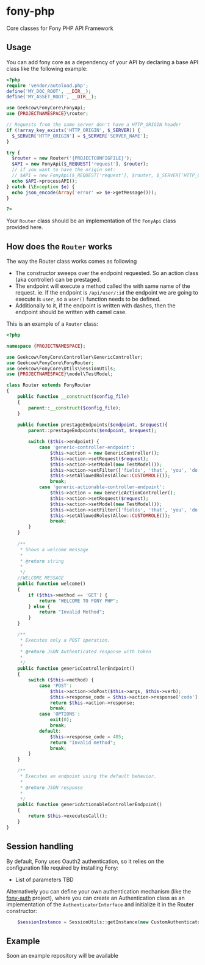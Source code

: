 # fony-php
Core classes for Fony PHP API Framework

## Usage
You can add fony core as a dependency of your API by declaring a base API class like the following example:

```PHP
<?php
require 'vendor/autoload.php';
define('MY_DOC_ROOT', __DIR__);
define('MY_ASSET_ROOT', __DIR__);

use Geekcow\FonyCore\FonyApi;
use {PROJECTNAMESPACE}\router;

// Requests from the same server don't have a HTTP_ORIGIN header
if (!array_key_exists('HTTP_ORIGIN', $_SERVER)) {
  $_SERVER['HTTP_ORIGIN'] = $_SERVER['SERVER_NAME'];
}

try {
  $router = new Router('{PROJECTCONFIGFILE}');
  $API = new FonyApi($_REQUEST['request'], $router);
  // if you want to have the origin set:
  // $API = new FonyApi($_REQUEST['request'], $router, $_SERVER['HTTP_ORIGIN']);
  echo $API->processAPI();
} catch (\Exception $e) {
  echo json_encode(Array('error' => $e->getMessage()));
}

?>

``` 

Your `Router` class should be an implementation of the `FonyApi` class provided here.

## How does the `Router` works
The way the Router class works comes as following
- The constructor sweeps over the endpoint requested. So an action class (aka controller) can be prestaged.
- The endpoint will execute a method called the with same name of the request. ie. If the endpoint is `/api/user/:id` the endpoint we are going to execute is `user`, so a `user()` function needs to be defined.
- Additionally to it, if the endpoint is written with dashes, then the endpoint should be written with camel case. 

This is an example of a `Router` class:

```PHP
<?php

namespace {PROJECTNAMESPACE};

use Geekcow\FonyCore\Controller\GenericController;
use Geekcow\FonyCore\FonyRouter;
use Geekcow\FonyCore\Utils\SessionUtils;
use {PROJECTNAMESPACE}\model\TestModel;

class Router extends FonyRouter
{
    public function __construct($config_file)
    {
        parent::__construct($config_file);
    }
    
    public function prestageEndpoints($endpoint, $request){
        parent::prestageEndpoints($endpoint, $request);

        switch ($this->endpoint) {
            case 'generic-controller-endpoint':
                $this->action = new GenericController();
                $this->action->setRequest($request);
                $this->action->setModel(new TestModel());
                $this->action->setFilter(['fields', 'that', 'you', 'do not', 'want', 'to', 'show']);
                $this->setAllowedRoles(Allow::CUSTOMROLE());
                break;
            case 'generic-actionable-controller-endpoint':
                $this->action = new GenericActionController();
                $this->action->setRequest($request);
                $this->action->setModel(new TestModel());
                $this->action->setFilter(['fields', 'that', 'you', 'do not', 'want', 'to', 'show']);
                $this->setAllowedRoles(Allow::CUSTOMROLE());
                break;
        }
    }
    
    /**
     * Shows a welcome message
     *
     * @return string
     *
     */
    //WELCOME MESSAGE
    public function welcome()
    {
        if ($this->method == 'GET') {
            return "WELCOME TO FONY PHP";
        } else {
            return "Invalid Method";
        }
    }

    /**
     * Executes only a POST operation.
     *
     * @return JSON Authenticated response with token
     *
     */
    public function genericControllerEndpoint()
    {
        switch ($this->method) {
            case 'POST':
                $this->action->doPost($this->args, $this->verb);
                $this->response_code = $this->action->response['code'];
                return $this->action->response;
                break;
            case 'OPTIONS':
                exit(0);
                break;
            default:
                $this->response_code = 405;
                return "Invalid method";
                break;
        }
    }

    /**
     * Executes an endpoint using the default behavior.
     *
     * @return JSON response
     *
     */
    public function genericActionableControllerEndpoint()
    {
        return $this->executesCall();
    }
}

```  

## Session handling
By default, Fony uses Oauth2 authentication, so it relies on the configuration file required by installing Fony:
- List of parameters TBD
 
Alternatively you can define your own authentication mechanism (like the [fony-auth](https://github.com/oleche/fony-auth) project), where you can create an Authentication class as an implementation of the `AuthenticatorInterface` and initialize it in the Router constructor:
```PHP
    $sessionInstance = SessionUtils::getInstance(new CustomAuthenticatorClass());
```

## Example
Soon an example repository will be available